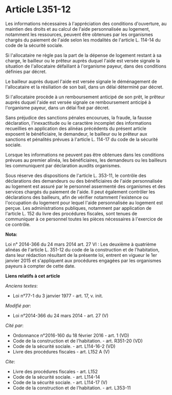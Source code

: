 # Article L351-12

Les informations nécessaires à l'appréciation des conditions d'ouverture, au maintien des droits et au calcul de l'aide
personnalisée au logement, notamment les ressources, peuvent être obtenues par les organismes chargés du paiement de l'aide
selon les modalités de l'article L. 114-14 du code de la sécurité sociale. 

Si l'allocataire ne règle pas la part de la dépense de logement restant à sa charge, le bailleur ou le prêteur auprès duquel
l'aide est versée signale la situation de l'allocataire défaillant à l'organisme payeur, dans des conditions définies par
décret. 

Le bailleur auprès duquel l'aide est versée signale le déménagement de l'allocataire et la résiliation de son bail, dans un
délai déterminé par décret. 

Si l'allocataire procède à un remboursement anticipé de son prêt, le prêteur auprès duquel l'aide est versée signale ce
remboursement anticipé à l'organisme payeur, dans un délai fixé par décret. 

Sans préjudice des sanctions pénales encourues, la fraude, la fausse déclaration, l'inexactitude ou le caractère incomplet
des informations recueillies en application des alinéas précédents du présent article exposent le bénéficiaire, le demandeur,
le bailleur ou le prêteur aux sanctions et pénalités prévues à l'article L. 114-17 du code de la sécurité sociale. 

Lorsque les informations ne peuvent pas être obtenues dans les conditions prévues au premier alinéa, les bénéficiaires, les
demandeurs ou les bailleurs les communiquent par déclaration auxdits organismes. 

Sous réserve des dispositions de l'article L. 353-11, le contrôle des déclarations des demandeurs ou des bénéficiaires de
l'aide personnalisée au logement est assuré par le personnel assermenté des organismes et des services chargés du paiement de
l'aide. Il peut également contrôler les déclarations des bailleurs, afin de vérifier notamment l'existence ou l'occupation du
logement pour lequel l'aide personnalisée au logement est perçue. Les administrations publiques, notamment par application de
l'article L. 152 du livre des procédures fiscales, sont tenues de communiquer à ce personnel toutes les pièces nécessaires à
l'exercice de ce contrôle.

**Nota:**

Loi n° 2014-366 du 24 mars 2014 art. 27 VI : Les deuxième à  quatrième alinéas de l'article L. 351-12 du code de la
construction et de l'habitation, dans leur rédaction résultant de la présente loi, entrent en vigueur le 1er janvier 2015 et
s'appliquent aux procédures engagées par les organismes payeurs à compter de cette date.

**Liens relatifs à cet article**

_Anciens textes_:

  - Loi n°77-1 du 3 janvier 1977 - art. 17, v. init.

_Modifié par_:

  - Loi n°2014-366 du 24 mars 2014 - art. 27 (V)

_Cité par_:

  - Ordonnance n°2016-160 du 18 février 2016 - art. 1 (VD)
  - Code de la construction et de l'habitation. - art. R351-20 (VD)
  - Code de la sécurité sociale. - art. L114-16-2 (VD)
  - Livre des procédures fiscales - art. L152 A (V)

_Cite_:

  - Livre des procédures fiscales - art. L152
  - Code de la sécurité sociale. - art. L114-14
  - Code de la sécurité sociale. - art. L114-17 (V)
  - Code de la construction et de l'habitation. - art. L353-11
